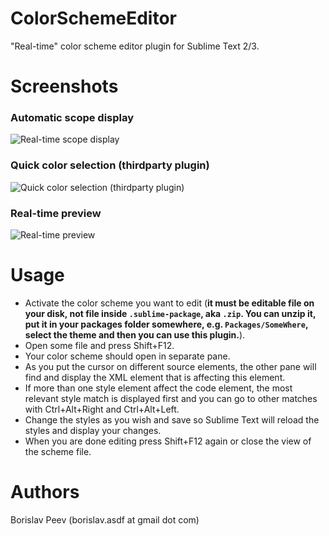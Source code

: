ColorSchemeEditor
=================
"Real-time" color scheme editor plugin for Sublime Text 2/3.

Screenshots
===========
### Automatic scope display
![Real-time scope display](https://raw.github.com/bobef/ColorSchemeEditor-ST2/master/screenshots/screen1.png)

### Quick color selection (thirdparty plugin)
![Quick color selection (thirdparty plugin)](https://raw.github.com/bobef/ColorSchemeEditor-ST2/master/screenshots/screen2.png)

### Real-time preview
![Real-time preview](https://raw.github.com/bobef/ColorSchemeEditor-ST2/master/screenshots/screen3.png)

Usage
=====
- Activate the color scheme you want to edit (**it must be editable file on your disk, not file inside `.sublime-package`, aka `.zip`. You can unzip it, put it in your packages folder somewhere, e.g. `Packages/SomeWhere`, select the theme and then you can use this plugin.**).
- Open some file and press Shift+F12.
- Your color scheme should open in separate pane.
- As you put the cursor on different source elements, the other pane will find and display the XML element that is affecting this element.
- If more than one style element affect the code element, the most relevant style match is displayed first and you can go to other matches with Ctrl+Alt+Right and Ctrl+Alt+Left.
- Change the styles as you wish and save so Sublime Text will reload the styles and display your changes.
- When you are done editing press Shift+F12 again or close the view of the scheme file.

Authors
=======
Borislav Peev (borislav.asdf at gmail dot com)
